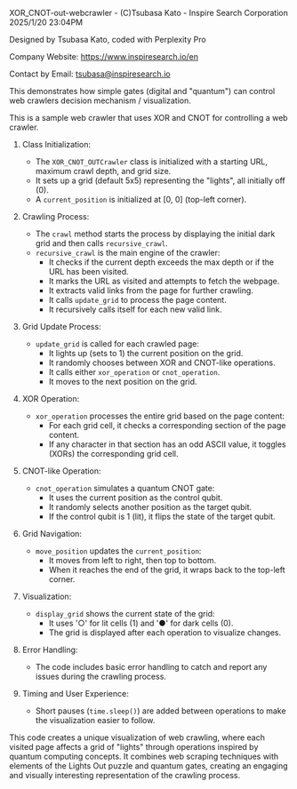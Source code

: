 XOR_CNOT-out-webcrawler - (C)Tsubasa Kato - Inspire Search Corporation 2025/1/20 23:04PM

Designed by Tsubasa Kato, coded with Perplexity Pro 

Company Website: https://www.inspiresearch.io/en

Contact by Email: tsubasa@inspiresearch.io

This demonstrates how simple gates (digital and "quantum") can control web crawlers decision mechanism / visualization.

This is a sample web crawler that uses XOR and CNOT for controlling a web crawler.

1. Class Initialization:
   - The `XOR_CNOT_OUTCrawler` class is initialized with a starting URL, maximum crawl depth, and grid size.
   - It sets up a grid (default 5x5) representing the "lights", all initially off (0).
   - A `current_position` is initialized at [0, 0] (top-left corner).

2. Crawling Process:
   - The `crawl` method starts the process by displaying the initial dark grid and then calls `recursive_crawl`.
   - `recursive_crawl` is the main engine of the crawler:
     - It checks if the current depth exceeds the max depth or if the URL has been visited.
     - It marks the URL as visited and attempts to fetch the webpage.
     - It extracts valid links from the page for further crawling.
     - It calls `update_grid` to process the page content.
     - It recursively calls itself for each new valid link.

3. Grid Update Process:
   - `update_grid` is called for each crawled page:
     - It lights up (sets to 1) the current position on the grid.
     - It randomly chooses between XOR and CNOT-like operations.
     - It calls either `xor_operation` or `cnot_operation`.
     - It moves to the next position on the grid.

4. XOR Operation:
   - `xor_operation` processes the entire grid based on the page content:
     - For each grid cell, it checks a corresponding section of the page content.
     - If any character in that section has an odd ASCII value, it toggles (XORs) the corresponding grid cell.

5. CNOT-like Operation:
   - `cnot_operation` simulates a quantum CNOT gate:
     - It uses the current position as the control qubit.
     - It randomly selects another position as the target qubit.
     - If the control qubit is 1 (lit), it flips the state of the target qubit.

6. Grid Navigation:
   - `move_position` updates the `current_position`:
     - It moves from left to right, then top to bottom.
     - When it reaches the end of the grid, it wraps back to the top-left corner.

7. Visualization:
   - `display_grid` shows the current state of the grid:
     - It uses '○' for lit cells (1) and '●' for dark cells (0).
     - The grid is displayed after each operation to visualize changes.

8. Error Handling:
   - The code includes basic error handling to catch and report any issues during the crawling process.

9. Timing and User Experience:
   - Short pauses (`time.sleep()`) are added between operations to make the visualization easier to follow.

This code creates a unique visualization of web crawling, where each visited page affects a grid of "lights" through operations inspired by quantum computing concepts. It combines web scraping techniques with elements of the Lights Out puzzle and quantum gates, creating an engaging and visually interesting representation of the crawling process.
